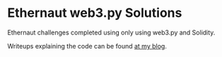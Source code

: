 # Ethernaut web3.py Solutions
Ethernaut challenges completed using only using web3.py and Solidity.

Writeups explaining the code can be found [at my blog](https://mirror.xyz/0x9C6D113a0Eafcfe3BcEbF25b0CD0F77778EeB851).
